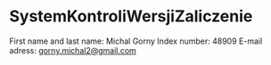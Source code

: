# SystemKontroliWersjiZaliczenie
First name and last name: Michal Gorny
Index number: 48909
E-mail adress: gorny.michal2@gmail.com